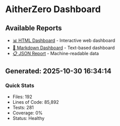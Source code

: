 # AitherZero Dashboard

## Available Reports

- [📊 HTML Dashboard](dashboard.html) - Interactive web dashboard
- [📝 Markdown Dashboard](dashboard.md) - Text-based dashboard
- [📋 JSON Report](dashboard.json) - Machine-readable data

## Generated: 2025-10-30 16:34:14

### Quick Stats
- Files: 192
- Lines of Code: 85,892
- Tests: 281
- Coverage: 0%
- Status: Healthy
